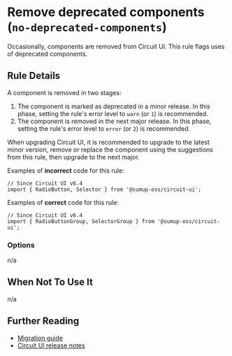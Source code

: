 # Remove deprecated components (`no-deprecated-components`)

Occasionally, components are removed from Circuit UI. This rule flags uses of deprecated components.

## Rule Details

A component is removed in two stages:

1. The component is marked as deprecated in a minor release. In this phase, setting the rule's error level to `warn` (or `1`) is recommended.
2. The component is removed in the next major release. In this phase, setting the rule's error level to `error` (or `2`) is recommended.

When upgrading Circuit UI, it is recommended to upgrade to the latest minor version, remove or replace the component using the suggestions from this rule, then upgrade to the next major.

Examples of **incorrect** code for this rule:

```tsx
// Since Circuit UI v6.4
import { RadioButton, Selector } from '@sumup-oss/circuit-ui';
```

Examples of **correct** code for this rule:

```tsx
// Since Circuit UI v6.4
import { RadioButtonGroup, SelectorGroup } from '@sumup-oss/circuit-ui';
```

### Options

n/a

## When Not To Use It

n/a

## Further Reading

- [Migration guide](https://github.com/sumup-oss/circuit-ui/blob/main/MIGRATION.md)
- [Circuit UI release notes](https://github.com/sumup-oss/circuit-ui/blob/main/packages/circuit-ui/CHANGELOG.md)
